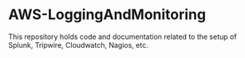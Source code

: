 AWS-LoggingAndMonitoring
========================

This repository holds code and documentation related to the setup of Splunk, Tripwire, Cloudwatch, Nagios, etc.
